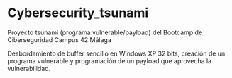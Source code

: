 # Cybersecurity_tsunami
Proyecto tsunami (programa vulnerable/payload) del Bootcamp de Ciberseguridad Campus 42 Málaga 

Desbordamiento de buffer sencillo en Windows XP 32 bits, creación de un programa vulnerable y programación de un payload que aprovecha la vulnerabilidad.
